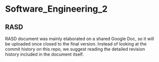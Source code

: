 # Software_Engineering_2

## RASD
RASD document was mainly elaborated on a shared Google Doc, so it will be uploaded once closed to the final version. Instead of looking at the commit history on this repo, we suggest reading the detailed revision history included in the document itself.
